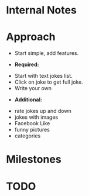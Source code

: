 # Internal Notes

# Approach
 * Start simple, add features.
 
 * **Required:**
 - Start with text jokes list.
 - Click on joke to get full joke.
 - Write your own
 
 * **Additional:**
 - rate jokes up and down
 - jokes with images
 - Facebook Like
 - funny pictures
 - categories

# Milestones

# TODO